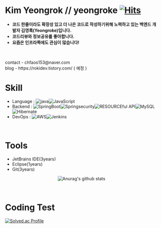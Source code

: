 
# Kim Yeongrok // yeongroke [![Hits](https://hits.seeyoufarm.com/api/count/incr/badge.svg?url=https%3A%2F%2Fgithub.com%2Fyeongroke&count_bg=%2379C83D&title_bg=%23555555&icon=&icon_color=%23E7E7E7&title=hits&edge_flat=false)](https://hits.seeyoufarm.com)
-  **코드 한줄이라도 확장성 있고 더 나은 코드로 작성하기위해 노력하고 있는 백엔드 개발자 김영록(Yeongroke)입니다.**
-  **코드리뷰와 정보공유를 좋아합니다.**
-  **요즘은 인프라쪽에도 관심이 많습니다!**
<br>
<br>
contact - chfaos153@naver.com
<br>
blog - https://rokidev.tistory.com/ ( 예정 )
<br>

# Skill
-  Language : <img src="https://img.shields.io/badge/Java-ED8800.svg?style=flat&logo=java&logColor=white" alt="java"/><img src="https://img.shields.io/badge/JavaScript-5858FA.svg?style=flat&logo=JavaScript&logColor=white" alt="JavaScript"/>
-  Backend : <img src="https://img.shields.io/badge/SpringBoot-ACFA58?style=flat&logo=Spring&logColor=white" alt="SpringBoot"/><img src="https://img.shields.io/badge/Springsecurity-6DB33F?style=flat&logo=Springsecurity&logoColor=white" alt="Springsecurity"/><img src="https://img.shields.io/badge/RESOURCEful API-ED8800.svg?style=flat&logo=RESOURCEful API&logColor=white" alt="RESOURCEful API"/><img src="https://img.shields.io/badge/MySQL-0040FF?style=flat&logo=MySQL&logoColor=white" alt="MySQL"/><img src="https://img.shields.io/badge/Hibernate-59666C?style=flat&logo=Hibernate&logoColor=white" alt="Hibernate"/>
-  DevOps : <img src="https://img.shields.io/badge/AWS-232F3E?style=flat&logo=AWS&logoColor=white" alt="AWS"/><img src="https://img.shields.io/badge/Jenkins-BLUE?style=flat&logo=Jenkins&logoColor=white" alt="Jenkins"/>
<br>

# Tools
-  JetBrains IDE(3years)
-  Eclipse(1years)
-  Git(3years)

<div align="center">

![Anurag's github stats](https://github-readme-stats.vercel.app/api?username=yeongroke&show_icons=true&theme=github_dark)

</div>

<br>

# Coding Test
[![Solved.ac Profile](http://mazassumnida.wtf/api/v2/generate_badge?boj=chfaos120)](https://solved.ac/chfaos120/)
